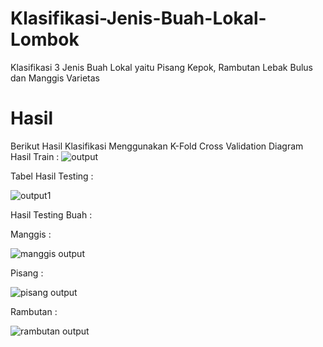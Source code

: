 # Klasifikasi-Jenis-Buah-Lokal-Lombok
Klasifikasi 3 Jenis Buah Lokal yaitu Pisang Kepok, Rambutan Lebak Bulus dan Manggis Varietas

# Hasil
Berikut Hasil Klasifikasi Menggunakan K-Fold Cross Validation
Diagram Hasil Train :
![output](https://github.com/user-attachments/assets/4c06e943-c5f3-48fc-b6f9-e103121fe6ef)

Tabel Hasil Testing :

![output1](https://github.com/user-attachments/assets/af1448d4-ab76-4192-919b-e15ee3e6400d)

Hasil Testing Buah :

Manggis    : 

![manggis output](https://github.com/user-attachments/assets/f3c2c4e2-26d8-4fe1-8c36-104ec41fa3a6)

Pisang     : 

![pisang output](https://github.com/user-attachments/assets/4d181af8-eb92-4383-baef-3ad3115f6529)

Rambutan   : 

![rambutan output](https://github.com/user-attachments/assets/8c4355b1-51be-4b5e-9e9e-93e394b167b4)





